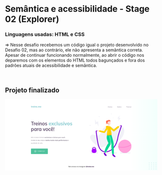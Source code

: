 # Semântica e acessibilidade - Stage 02 (Explorer)

### Linguagens usadas: HTML e CSS

<p>=> Nesse desafio recebemos um código igual o projeto desenvolvido no Desafio 02, mas ao contrário, ele não apresenta a semântica correta. Apesar de continuar funcionando normalmente, ao abrir o código nos deparemos com os elementos do HTML todos bagunçados e fora dos padrões atuais de acessibilidade e semântica.</p>

<br>

## Projeto finalizado
<img style="width:700px" src="images/project_finish.png"/>
